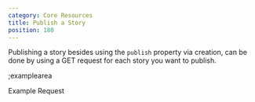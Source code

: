 ```yaml
---
category: Core Resources
title: Publish a Story
position: 180
---
```


Publishing a story besides using the `publish` property via creation, can be done by using a GET request for each story you want to publish.

;examplearea

Example Request

<RequestExample url="https://mapi.storyblok.com/v1/spaces/606/stories/2141/" httpMethod="GETOAUTH"></RequestExample>